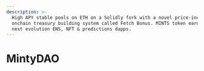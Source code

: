 ```yaml
---
description: >-
  High APY stable pools on ETH on a Solidly fork with a novel price-increasing
  onchain treasury building system called Fetch Bonus. MINTS token earns from
  next evolution ENS, NFT & predictions dapps.
---
```


# MintyDAO

